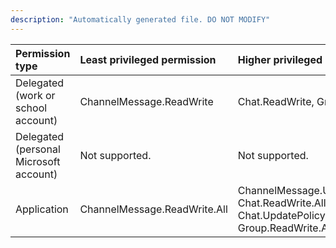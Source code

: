 ```yaml
---
description: "Automatically generated file. DO NOT MODIFY"
---
```


|Permission type|Least privileged permission|Higher privileged permissions|
|:---|:---|:---|
|Delegated (work or school account)|ChannelMessage.ReadWrite|Chat.ReadWrite, Group.ReadWrite.All|
|Delegated (personal Microsoft account)|Not supported.|Not supported.|
|Application|ChannelMessage.ReadWrite.All|ChannelMessage.UpdatePolicyViolation.All, Chat.ReadWrite.All, Chat.UpdatePolicyViolation.All, Group.ReadWrite.All|

